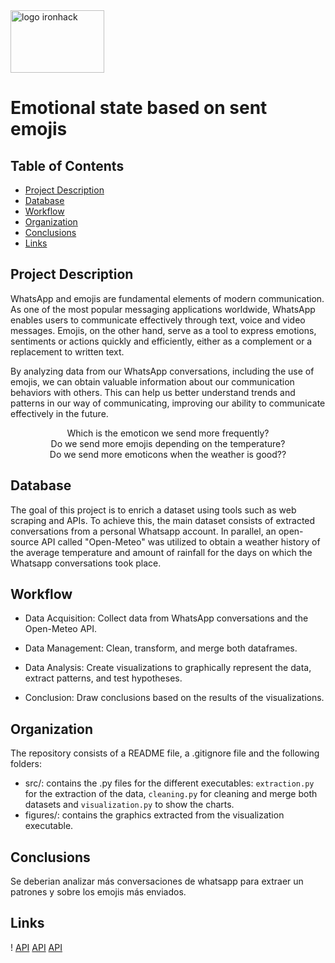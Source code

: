 <img src="https://www.emagister.com/assets/es/logos/centro/id/136150/size/l.jpg" alt="logo ironhack" style="width:150px;height:100px;">

# Emotional state based on sent emojis

## Table of Contents

- [Project Description](#project-description)
- [Database](#database)
- [Workflow](#workflow)
- [Organization](#organization)
- [Conclusions](#conclusions)
- [Links](#links)

## Project Description

WhatsApp and emojis are fundamental elements of modern communication. As one of the most popular messaging applications worldwide, WhatsApp enables users to communicate effectively through text, voice and video messages. Emojis, on the other hand, serve as a tool to express emotions, sentiments or actions quickly and efficiently, either as a complement or a replacement to written text.

By analyzing data from our WhatsApp conversations, including the use of emojis, we can obtain valuable information about our communication behaviors with others. This can help us better understand trends and patterns in our way of communicating, improving our ability to communicate effectively in the future.


<center>Which is the emoticon we send more frequently?</center>
<center>Do we send more emojis depending on the temperature?</center>
<center>Do we send more emoticons when the weather is good??</center>


## Database
The goal of this project is to enrich a dataset using tools such as web scraping and APIs. To achieve this, the main dataset consists of extracted conversations from a personal Whatsapp account. In parallel, an open-source API called "Open-Meteo" was utilized to obtain a weather history of the average temperature and amount of rainfall for the days on which the Whatsapp conversations took place.


## Workflow
* Data Acquisition: Collect data from WhatsApp conversations and the Open-Meteo API.

* Data Management: Clean, transform, and merge both dataframes.

* Data Analysis: Create visualizations to graphically represent the data, extract patterns, and test hypotheses.

* Conclusion: Draw conclusions based on the results of the visualizations.


## Organization
The repository consists of a README file, a .gitignore file and the following folders:

* src/: contains the .py files for the different executables: ```extraction.py``` for the extraction of the data, ```cleaning.py``` for cleaning and merge both datasets and ```visualization.py``` to show the charts.
* figures/: contains the graphics extracted from the visualization executable.

## Conclusions
Se deberian analizar más conversaciones de whatsapp para extraer un patrones y sobre los emojis más enviados.

## Links

! [API](https://open-meteo.com/)
[API](https://open-meteo.com/)
[API](https://open-meteo.com/ "Open Meteo API")

